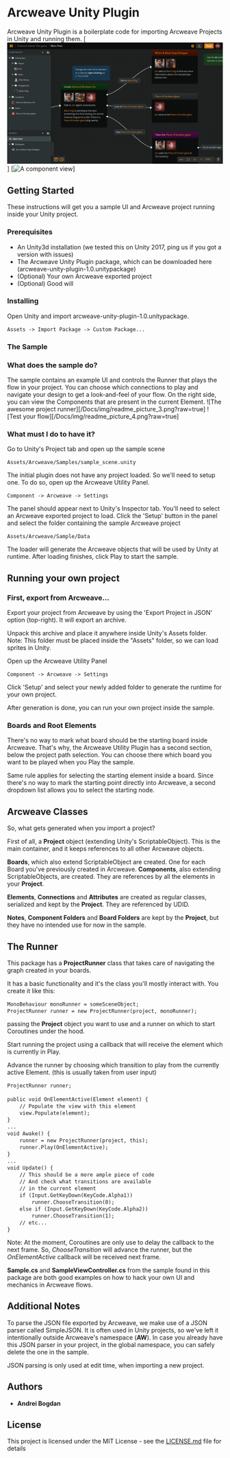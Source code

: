 
# Arcweave Unity Plugin

Arcweave Unity Plugin is a boilerplate code for importing Arcweave Projects in Unity and running them.
[![How Arcweave looks and feels](/Docs/img/readme_picture_1.png?raw=true)]
[![A component view]([/Docs/img/readme_picture_2.png?raw=true)]
## Getting Started

These instructions will get you a sample UI and Arcweave project running inside your Unity project.

### Prerequisites

* An Unity3d installation (we tested this on Unity 2017, ping us if you got a version with issues)
* The Arcweave Unity Plugin package, which can be downloaded here (arcweave-unity-plugin-1.0.unitypackage)
* (Optional) Your own Arcweave exported project
* (Optional) Good will

### Installing

Open Unity and import arcweave-unity-plugin-1.0.unitypackage. 
```
Assets -> Import Package -> Custom Package...
```
### The Sample

### What does the sample do?

The sample contains an example UI and controls the Runner that plays the flow in your project.
You can choose which connections to play and navigate your design to get a look-and-feel of your flow.
On the right side, you can view the Components that are present in the current Element.
![The awesome project runner][/Docs/img/readme_picture_3.png?raw=true]
![Test your flow][/Docs/img/readme_picture_4.png?raw=true]

### What must I do to have it?
Go to Unity's Project tab and open up the sample scene
```
Assets/Arcweave/Samples/sample_scene.unity
```
The initial plugin does not have any project loaded. So we'll need to setup one. To do so, open up the Arcweave Utility Panel.
```
Component -> Arcweave -> Settings
```
The panel should appear next to Unity's Inspector tab.
You'll need to select an Arcweave exported project to load.
Click the 'Setup' button in the panel and select the folder containing the sample Arcweave project
```
Assets/Arcweave/Sample/Data
```
The loader will generate the Arcweave objects that will be used by Unity at runtime. After loading finishes, click Play to start the sample.


## Running your own project

### First, export from Arcweave...

Export your project from Arcweave by using the 'Export Project in JSON' option (top-right). It will export an archive.

Unpack this archive and place it anywhere inside Unity's Assets folder.
Note: This folder must be placed inside the "Assets" folder, so we can load sprites in Unity.

Open up the Arcweave Utility Panel
```
Component -> Arcweave -> Settings
```
Click 'Setup' and select your newly added folder to generate the runtime for your own project.

After generation is done, you can run your own project inside the sample.

### Boards and Root Elements
There's no way to mark what board should be the starting board inside Arcweave. That's why, the Arcweave Utility Plugin has a second section, below the project path selection. You can choose there which board you want to be played when you Play the sample.

Same rule applies for selecting the starting element inside a board. Since there's no way to mark the starting point directly into Arcweave, a second dropdown list allows you to select the starting node. 


## Arcweave Classes

So, what gets generated when you import a project?

First of all, a **Project** object (extending Unity's ScriptableObject). This is the main container, and it keeps references to all other Arcweave objects.

**Boards**, which also extend ScriptableObject are created. One for each Board you've previously created in Arcweave.
**Components**, also extending ScriptableObjects, are created. They are references by all the elements in your **Project**.

**Elements**, **Connections** and **Attributes** are created as regular classes, serialized and kept by the **Project**. They are referenced by UDID.

**Notes**, **Component Folders** and **Board Folders** are kept by the **Project**, but they have no intended use for now in the sample.

## The Runner
This package has a **ProjectRunner** class that takes care of navigating the graph created in your boards.

It has a basic functionality and it's the class you'll mostly interact with.
You create it like this:
```
MonoBehaviour monoRunner = someSceneObject;
ProjectRunner runner = new ProjectRunner(project, monoRunner);
```
passing the **Project** object you want to use and a runner on which to start Coroutines under the hood.

Start running the project using a callback that will receive the element which is currently in Play.

Advance the runner by choosing which transition to play from the currently active Element. (this is usually taken from user input)

```
ProjectRunner runner;

public void OnElementActive(Element element) {
	// Populate the view with this element
	view.Populate(element);
}
...
void Awake() {
	runner = new ProjectRunner(project, this);
	runner.Play(OnElementActive);
}
...
void Update() {
	// This should be a more ample piece of code
	// And check what transitions are available
	// in the current element
	if (Input.GetKeyDown(KeyCode.Alpha1))
		runner.ChooseTransition(0);
	else if (Input.GetKeyDown(KeyCode.Alpha2))
		runner.ChooseTransition(1);
	// etc...
}
```
Note: At the moment, Coroutines are only use to delay the callback to the next frame. So, *ChooseTransition* will advance the runner, but the *OnElementActive* callback will be received next frame.

**Sample.cs** and **SampleViewController.cs** from the sample found in this package are both good examples on how to hack your own UI and mechanics in Arcweave flows.

## Additional Notes
To parse the JSON file exported by Arcweave, we make use of a JSON parser called SimpleJSON. It is often used in Unity projects, so we've left it intentionally outside Arcweave's namespace (**AW**). In case you already have this JSON parser in your project, in the global namespace, you can safely delete the one in the sample.

JSON parsing is only used at edit time, when importing a new project.

## Authors

* **Andrei Bogdan**

## License

This project is licensed under the MIT License - see the [LICENSE.md](LICENSE.md) file for details